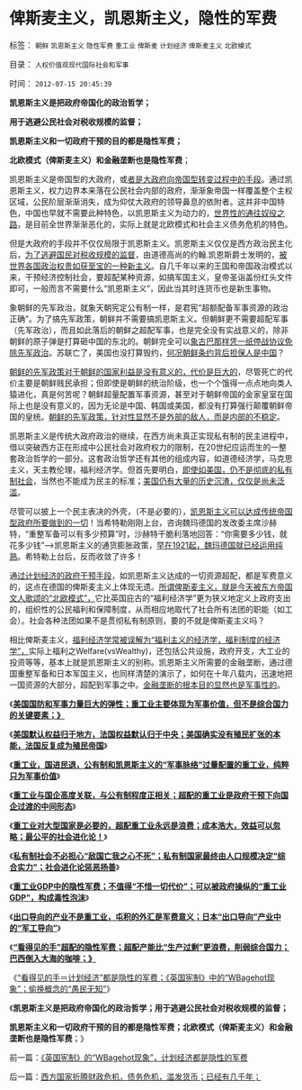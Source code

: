 # 俾斯麦主义，凯恩斯主义，隐性的军费

标签： `朝鲜` `凯恩斯主义` `隐性军费` `重工业` `俾斯麦` `计划经济` `俾斯麦主义` `北欧模式` 

目录： `人权价值观现代国际社会和军事`

时间： `2012-07-15 20:45:39`

**凯恩斯主义是把政府帝国化的政治哲学；**

**用于逃避公民社会对税收规模的监督；**

**凯恩斯主义和一切政府干预的目的都是隐性军费；**

**北欧模式（俾斯麦主义）和金融垄断也是隐性军费**；

凯恩斯主义是帝国型的大政府，或[者是大政府向帝国型转变过程中的手段](../../../2012/7/3/市场创造财富，国企制造灾难.md)。通过凯恩斯主义，权力边界本来落在公民社会内部的政府，渐渐象帝国一样覆盖整个主权区域，公民阶层渐渐消失，成为仰仗大政府的领导鼻息的依附者。这并非中国特色，中国也早就不需要此种特色，以凯恩斯主义为动力的，[世界性的通往奴役之路](../../../2012/6/20/不但需要延迟退休，还需要大幅削减退休养老金.md)，是目前全世界渐渐恶化的，实际上就是北欧模式和社会主义债务危机的特色。

但是大政府的手段并不仅仅局限于凯恩斯主义。凯恩斯主义仅仅是西方政治民主化后，[为了逃避国民对税收规模的监督](../../../2012/6/26/民主社会的政府不代表国家，与朕即国家.md)，由道德高尚的约翰.凯恩斯爵士发明的，[被世界各国政治权贵如获至宝的一种新主义](../../../2009/12/23/新的主义“救”中国的步骤和古典经济学的“基本假设”.md)。自几千年以来的王国和帝国政治模式以来，干预经济控制社会，要超配某种资源，如搞军国主义，皇帝圣诣盖份红头文件即可，一般而言不需要什么“凯恩斯主义”，因此当其时连货币也是新生事物。

象朝鲜的先军政治，就象天朝宪定公有制一样，是君宪“超额配备军事资源的政治正确”。为了搞先军政策，朝鲜并不需要搞凯恩斯主义。但朝鲜更不需要超配军事（先军政治），而且如此落后的朝鲜之超配军事，也是完全没有实战意义的，除非朝鲜的原子弹是打算砸中国的东北的。朝鲜完全可以[象古巴那样凭一纸停战协议免除先军政治](http://darthvad.blog.sohu.com/131126086.html)。苏联亡了，美国也没打算毁约，[何况朝鲜条约背后担保人是中国](../../../2010/6/24/支持朝鲜得到了什么？失去了什么？多大的代价？.md)？

[朝鲜的先军政策对于朝鲜的国家利益是没有意义的，代价是巨大的](../../../2012/1/7/金正恩同学当班长的政治价值.md)，尽管死亡的代价主要是朝鲜贱民承担；但即使是朝鲜的统治阶级，也一个个饿得一点点地向类人猿进化，真是何苦呢？朝鲜超量配置军事资源，甚至对于朝鲜帝国的金家皇室在国际上也是没有意义的，因为无论是中国、韩国或美国，都没有打算强行颠覆朝鲜帝国的皇统。[朝鲜的先军政策，针对性显然不是外部的敌人，而是内部的不稳定](../../../2012/6/12/朝鲜民主集中制中的统治阶级和剥削阶级.md)。

凯恩斯主义是传统大政府政治的继续，在西方尚未真正实现私有制的民主进程中，借以突破西方正在形成中公民社会对政府权力的限制，在20世纪应运而生的一整套政治哲学的一部分。这套政治哲学还有其他的组成内容，如道德经济学，马克思主义，天主教伦理，福利经济学。但首先要明白，[即使如美国，仍不是彻底的私有制社会](../../../2011/7/18/明确美式民主优越性，否定“全面西化”.md)，当然也不能成为民主的标准；[美国仍有大量的历史沉渣，仅仅是尚未泛滥](../../../2011/3/23/西方传统文化的愚昧落后.md)。

尽管可以披上一个民主表决的外壳，（不是必要的），[凯恩斯主义可以达成传统帝国型政府所要做到的一切](../../../2012/7/11/公有制，国企，重工业，国进民退，凯恩斯主义的军事脉络.md)！当希特勒刚刚上台，咨询魏玛德国的发改委主席沙赫特，“重整军备可以有多少预算”时，沙赫特干脆利落地回答：“你需要多少钱，就花多少钱”——>凯恩斯主义的通货膨胀政策，[早在1921起，魏玛德国就已经运用纯熟](../../../2012/5/12/戈尔巴乔夫改革失败和魏玛德国纳粹化的共同机理.md)。希特勒上台后，反而收敛了许多！

通[过计划经济的政府干预手段](../../../2012/1/9/试向美国经济添加中国特色.md)，如凯恩斯主义达成的一切资源超配，都是军费意义的，这点在德国的俾斯麦主义上体现无遗。[所谓俾斯麦主义，就是今天被东方帝国文人歌颂的“北欧模式”，](../../../2011/6/27/北欧模式的欺骗性和马克思主义.md)它比英国庇古的“福利经济学”更为狭义地定义上政府支出的，组织性的公民福利和保障制度，从而相应地取代了社会所有法团的职能（如工会）。社会各种法团如果不是贯彻私有制原则，要的不就是俾斯麦主义吗？

相比俾斯麦主义，[福利经济学常被误解为“福利主义的经济学，福利制度的经济学”，](../../../2012/2/15/万恶之源皆为善；侵犯人权的人道主义.md)实际上福利之Welfare(vsWealthy)，还包括公共设施，政府开支，大工业的投资等等，基本上就是凯恩斯主义的别称。凯恩斯主义所需要的金融垄断，通过德国重整军备和日本军国主义，也同样清楚的演示了，如何在十年八载内，迅速地把一国资源的大部分，超配到军事之中。[金融垄断的根本目的显然也是军事性的](../../../2012/2/21/证监会新政又是金融垄断集团定制的改革吗？.md)。

《[**美国国防和军事力量巨大的弹性；重工业主要体现为军事价值，但不是综合国力的关键要素；》**](../../../2012/7/10/美国国防和军事力量巨大的弹性，巨大的增长潜力.md)

《[**美国默认权益归于地方，法国权益默认归于中央；美国确实没有殖民扩张的本能，法国反复成为殖民帝国**](../../../2012/7/11/美国与法式民主截然相反，法国为何反复成为殖民帝国？.md)》

《[**重工业，国进民退，公有制和凯恩斯主义的“军事脉络”过量配置的重工业，纯粹只为军事价值**](../../../2012/7/11/公有制，国企，重工业，国进民退，凯恩斯主义的军事脉络.md)》

《[**重工业与国企高度关联，与公有制程度正相关；超配的重工业是政府干预下向国企过渡的中间形态**](../../../2012/7/11/重工业和国企和殖民地，高度关联.md)》

《[**重工业对大型国家是必要的，超配重工业永远是浪费；成本浩大，效益可以忽略；最公平的社会进化论！**](../../../2012/7/12/非暴力竞争！最公平的社会进化论.md)》

《[**私有制社会不必担心“敌国亡我之心不死”；私有制国家最终由人口规模决定“综合实力”；社会进化论惩恶扬善**](../../../2012/7/13/私有制国家最终由人口规模决定“综合实力”.md)》

《[**重工业GDP中的隐性军费；不值得“不惜一切代价”；可以被政府操纵的“重工业GDP”，构成毒性泡沫**](../../../2012/7/13/重工业GDP中的隐性军费，构成毒性的发展泡沫.md)》

《[**出口导向的产业不是重工业，屯积的外汇是军费意义；日本“出口导向”产业中的“军工导向”**](../../../2012/7/14/美国产业“空心化”，美国储备“实心化”.md)》

《[**“看得见的手”超配的隐性军费；超配产能比“生产过剩”更浪费，削弱综合国力；巴西倒入大海的咖啡；》**](../../../2012/7/14/“看得见的手”超配的隐性军费；倒入大海的巴西咖啡；.md)

《[“看得见的手＝计划经济”都是隐性的军费；《英国宪制》中的“WBagehot现象”；偷换概念的“愚民无知”](../../../2012/7/14/《英国宪制》的“WBagehot现象”，计划经济都是隐性的军费.md)》

《**凯恩斯主义是把政府帝国化的政治哲学；用于逃避公民社会对税收规模的监督；**

**凯恩斯主义和一切政府干预的目的都是隐性军费；北欧模式（俾斯麦主义）和金融垄断也是隐性军费**；》



前一篇：[《英国宪制》的“WBagehot现象”，计划经济都是隐性的军费](../../../2012/7/14/《英国宪制》的“WBagehot现象”，计划经济都是隐性的军费.md)

后一篇：[西方国家折腾财政危机，债务危机，滥发货币；已经有几千年；](../../../2012/7/15/西方国家折腾财政危机，债务危机，滥发货币；已经有几千年；.md)